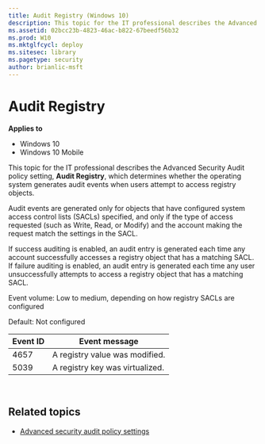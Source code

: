 ```yaml
---
title: Audit Registry (Windows 10)
description: This topic for the IT professional describes the Advanced Security Audit policy setting, Audit Registry, which determines whether the operating system generates audit events when users attempt to access registry objects.
ms.assetid: 02bcc23b-4823-46ac-b822-67beedf56b32
ms.prod: W10
ms.mktglfcycl: deploy
ms.sitesec: library
ms.pagetype: security
author: brianlic-msft
---
```


# Audit Registry

**Applies to**
-   Windows 10
-   Windows 10 Mobile

This topic for the IT professional describes the Advanced Security Audit policy setting, **Audit Registry**, which determines whether the operating system generates audit events when users attempt to access registry objects.

Audit events are generated only for objects that have configured system access control lists (SACLs) specified, and only if the type of access requested (such as Write, Read, or Modify) and the account making the request match the settings in the SACL.

If success auditing is enabled, an audit entry is generated each time any account successfully accesses a registry object that has a matching SACL. If failure auditing is enabled, an audit entry is generated each time any user unsuccessfully attempts to access a registry object that has a matching 
SACL.

Event volume: Low to medium, depending on how registry SACLs are configured

Default: Not configured

| Event ID | Event message |
| - | - |
| 4657 | A registry value was modified. |
| 5039 | A registry key was virtualized. |
 
## Related topics

- [Advanced security audit policy settings](advanced-security-audit-policy-settings.md)
 
 
